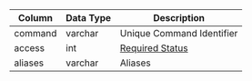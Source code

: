 | Column  | Data Type | Description                                                                        |
| ------- | --------- | ---------------------------------------------------------------------------------- |
| command | varchar   | Unique Command Identifier                                                          |
| access  | int       | [Required Status](https://eqemu.gitbook.io/server/categories/player/status-levels) |
| aliases | varchar   | Aliases                                                                            |